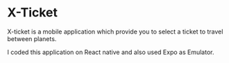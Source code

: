 <h1>X-Ticket</h1>

<p> X-ticket is a mobile application which provide you to select a ticket to travel between planets. </p>
<p> I coded this application on React native and also used Expo as Emulator. </p>
